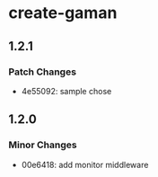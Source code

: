 # create-gaman

## 1.2.1

### Patch Changes

- 4e55092: sample chose

## 1.2.0

### Minor Changes

- 00e6418: add monitor middleware
